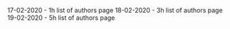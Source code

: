 17-02-2020 - 1h list of authors page
18-02-2020 - 3h list of authors page
19-02-2020 - 5h list of authors page
